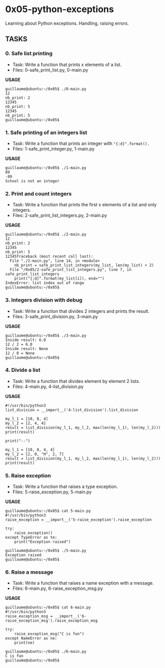 # 0x05-python-exceptions

Learning about Python exceptions. Handling, raising errors.

## TASKS

### 0. Safe list printing
 
- Task: Write a function that prints x elements of a list.
- Files: 0-safe_print_list.py, 0-main.py

**USAGE**

```
guillaume@ubuntu:~/0x05$ ./0-main.py
12
nb_print: 2
12345
nb_print: 5
12345
nb_print: 5
guillaume@ubuntu:~/0x05$
```


### 1. Safe printing of an integers list

- Task: Write a function that prints an integer with `"{:d}".format().`
- Files: 1-safe_print_integer.py, 1-main.py

**USAGE**

```
guillaume@ubuntu:~/0x05$ ./1-main.py
89
-89
School is not an integer
```


### 2. Print and count integers

- Task: Write a function that prints the first x elements of a list and only integers.
- Files: 2-safe_print_list_integers.py, 2-main.py

**USAGE**

```
guillaume@ubuntu:~/0x05$ ./2-main.py
12
nb_print: 2
12345
nb_print: 5
12345Traceback (most recent call last):
  File "./2-main.py", line 14, in <module>
    nb_print = safe_print_list_integers(my_list, len(my_list) + 2)
  File "/0x05/2-safe_print_list_integers.py", line 7, in safe_print_list_integers
    print("{:d}".format(my_list[i]), end="")
IndexError: list index out of range
guillaume@ubuntu:~/0x05$
```

### 3. Integers division with debug

- Task: Write a function that divides 2 integers and prints the result.
- Files: 3-safe_print_division.py, 3-main.py


**USAGE**
```
guillaume@ubuntu:~/0x05$ ./3-main.py
Inside result: 6.0
12 / 2 = 6.0
Inside result: None
12 / 0 = None
guillaume@ubuntu:~/0x05$
```

### 4. Divide a list

- Task: Write a function that divides element by element 2 lists.
- Files: 4-main.py, 4-list_division.py

**USAGE**
```
#!/usr/bin/python3
list_division = __import__('4-list_division').list_division

my_l_1 = [10, 8, 4]
my_l_2 = [2, 4, 4]
result = list_division(my_l_1, my_l_2, max(len(my_l_1), len(my_l_2)))
print(result)

print("--")

my_l_1 = [10, 8, 4, 4]
my_l_2 = [2, 0, "H", 2, 7]
result = list_division(my_l_1, my_l_2, max(len(my_l_1), len(my_l_2)))
print(result)

```


### 5. Raise exception

- Task: Write a function that raises a type exception.
- Files: 5-raise_exception.py, 5-main.py

**USAGE**
```
guillaume@ubuntu:~/0x05$ cat 5-main.py
#!/usr/bin/python3
raise_exception = __import__('5-raise_exception').raise_exception

try:
    raise_exception()
except TypeError as te:
    print("Exception raised")

guillaume@ubuntu:~/0x05$ ./5-main.py
Exception raised
guillaume@ubuntu:~/0x05$
```


### 6. Raise a message

- Task: Write a function that raises a name exception with a message.
- Files: 6-main.py, 6-raise_exception_msg.py

**USAGE**
```
guillaume@ubuntu:~/0x05$ cat 6-main.py
#!/usr/bin/python3
raise_exception_msg = __import__('6-raise_exception_msg').raise_exception_msg

try:
    raise_exception_msg("C is fun")
except NameError as ne:
    print(ne)

guillaume@ubuntu:~/0x05$ ./6-main.py
C is fun
guillaume@ubuntu:~/0x05$
```
